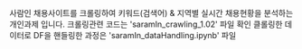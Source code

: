 사람인 채용사이트를 크롤링하여 키워드(검색어) & 지역별 실시간 채용현황을 분석하는 개인과제 입니다.
크롤링관련 코드는 'saramIn_crawling_1.02' 파일 확인
클롤링한 데이터로 DF을 핸들링한 과정은 'saramIn_dataHandling.ipynb' 파일 
